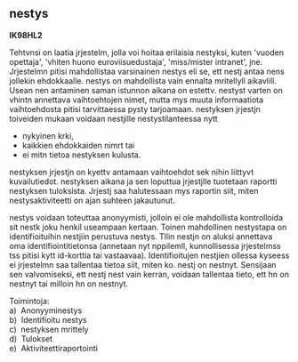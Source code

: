 nestys
------

**IK98HL2**

Tehtvnsi on laatia jrjestelm, jolla voi hoitaa erilaisia nestyksi, kuten
'vuoden opettaja', 'vhiten huono euroviisuedustaja', 'miss/mister
intranet', jne. Jrjestelmn pitisi mahdollistaa varsinainen nestys eli
se, ett nestj antaa nens jollekin ehdokkaalle. nestys on mahdollista
vain ennalta mritellyll aikavlill. Usean nen antaminen saman istunnon
aikana on estettv. nestyst varten on vhintn annettava vaihtoehtojen
nimet, mutta mys muuta informaatiota vaihtoehdosta pitisi tarvittaessa
pysty tarjoamaan. nestyksen jrjestjn toiveiden mukaan voidaan nestjille
nestystilanteessa nytt

-   nykyinen krki,
-   kaikkien ehdokkaiden nimrt tai
-   ei mitn tietoa nestyksen kulusta.

nestyksen jrjestjn on kyettv antamaan vaihtoehdot sek nihin liittyvt
kuvailutiedot. nestyksen aikana ja sen loputtua jrjestjlle tuotetaan
raportti nestyksen tuloksista. Jrjestj saa halutessaan mys raportin
siit, miten nestysaktiviteetti on ajan suhteen jakautunut.

nestys voidaan toteuttaa anonyymisti, jolloin ei ole mahdollista
kontrolloida sit nestk joku henkil useampaan kertaan. Toinen mahdollinen
nestystapa on identifioituihin nestjiin perustuva nestys. Tllin nestjn
on aluksi annettava oma identifiointitietonsa (annetaan nyt nppilemll,
kunnollisessa jrjestelmss tss pitisi kytt id-korttia tai vastaavaa).
Identifioitujen nestjien ollessa kyseess ei jrjestelmn saa tallentaa
tietoa siit, miten ko. nestj on nestnyt. Sensijaan sen valvomiseksi, ett
nestj nest vain kerran, voidaan tallentaa tieto, ett hn on nestnyt tai
milloin hn on nestnyt.

Toimintoja: \
a)  Anonyyminestys \
b)  Identifioitu nestys \
c)  nestyksen mrittely \
d)  Tulokset \
e)  Aktiviteettiraportointi \
 
